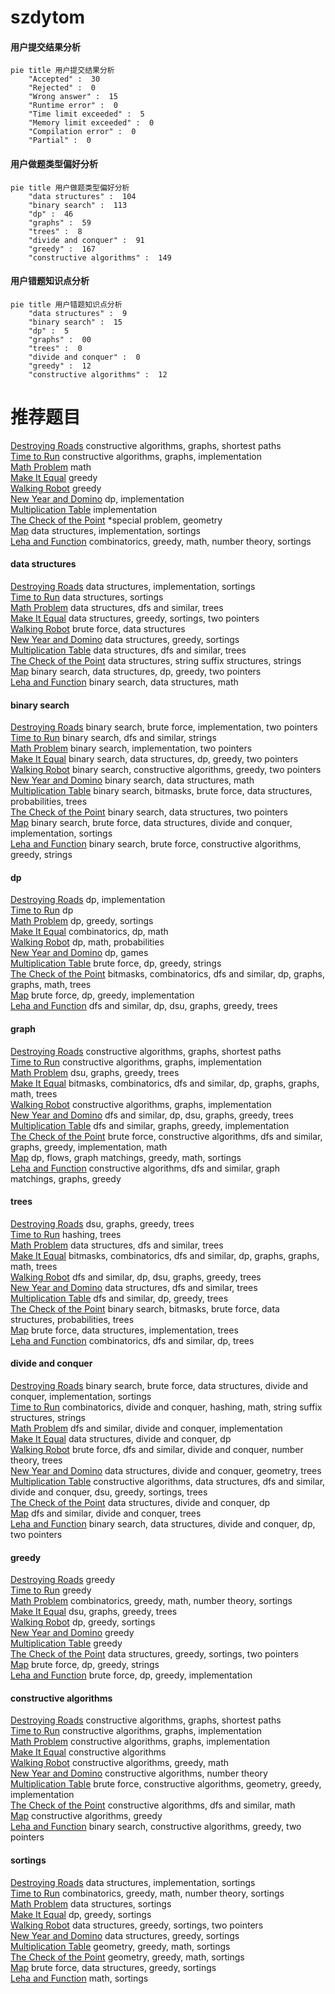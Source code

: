 # szdytom
<!-- tabs:start -->
#### **用户提交结果分析**

```mermaid
pie title 用户提交结果分析
    "Accepted" :  30
    "Rejected" :  0
    "Wrong answer" :  15
    "Runtime error" :  0
    "Time limit exceeded" :  5
    "Memory limit exceeded" :  0
    "Compilation error" :  0
    "Partial" :  0
```
#### **用户做题类型偏好分析**

```mermaid
pie title 用户做题类型偏好分析
    "data structures" :  104
    "binary search" :  113
    "dp" :  46
    "graphs" :  59
    "trees" :  8
    "divide and conquer" :  91
    "greedy" :  167
    "constructive algorithms" :  149
```
#### **用户错题知识点分析**

```mermaid
pie title 用户错题知识点分析
    "data structures" :  9
    "binary search" :  15
    "dp" :  5
    "graphs" :  00
    "trees" :  0
    "divide and conquer" :  0
    "greedy" :  12
    "constructive algorithms" :  12
```
<!-- tabs:end -->
# 推荐题目
[Destroying Roads](https://codeforces.com/contest/544/problem/D)		constructive algorithms,
                        graphs,
                        shortest paths		  
[Time to Run](http://codeforces.com/problemset/problem/1301/D)		constructive algorithms,
                        graphs,
                        implementation		  
[Math Problem](https://codeforces.com/contest/1262/problem/A)		math		  
[Make It Equal](http://codeforces.com/problemset/problem/1065/C)		greedy		  
[Walking Robot](http://codeforces.com/problemset/problem/1154/D)		greedy		  
[New Year and Domino](http://codeforces.com/problemset/problem/611/C)		dp,
                        implementation		  
[Multiplication Table](http://codeforces.com/problemset/problem/39/H)		implementation		  
[The Check of the Point](http://codeforces.com/problemset/problem/683/A)		*special problem,
                        geometry		  
[Map](http://codeforces.com/problemset/problem/15/D)		data structures,
                        implementation,
                        sortings		  
[Leha and Function](http://codeforces.com/problemset/problem/840/A)		combinatorics,
                        greedy,
                        math,
                        number theory,
                        sortings		  
<!-- tabs:start -->
#### **data structures**
[Destroying Roads](http://codeforces.com/problemset/problem/15/D)		data structures,
                        implementation,
                        sortings		  
[Time to Run](http://codeforces.com/problemset/problem/286/D)		data structures,
                        sortings		  
[Math Problem](http://codeforces.com/problemset/problem/838/B)		data structures,
                        dfs and similar,
                        trees		  
[Make It Equal](http://codeforces.com/problemset/problem/639/D)		data structures,
                        greedy,
                        sortings,
                        two pointers		  
[Walking Robot](http://codeforces.com/problemset/problem/200/A)		brute force,
                        data structures		  
[New Year and Domino](http://codeforces.com/problemset/problem/611/E)		data structures,
                        greedy,
                        sortings		  
[Multiplication Table](http://codeforces.com/problemset/problem/176/E)		data structures,
                        dfs and similar,
                        trees		  
[The Check of the Point](http://codeforces.com/problemset/problem/235/C)		data structures,
                        string suffix structures,
                        strings		  
[Map](http://codeforces.com/problemset/problem/1492/C)		binary search,
                        data structures,
                        dp,
                        greedy,
                        two pointers		  
[Leha and Function](http://codeforces.com/problemset/problem/1490/G)		binary search,
                        data structures,
                        math		  
#### **binary search**
[Destroying Roads](http://codeforces.com/problemset/problem/279/B)		binary search,
                        brute force,
                        implementation,
                        two pointers		  
[Time to Run](http://codeforces.com/problemset/problem/314/B)		binary search,
                        dfs and similar,
                        strings		  
[Math Problem](http://codeforces.com/problemset/problem/978/C)		binary search,
                        implementation,
                        two pointers		  
[Make It Equal](http://codeforces.com/problemset/problem/1492/C)		binary search,
                        data structures,
                        dp,
                        greedy,
                        two pointers		  
[Walking Robot](http://codeforces.com/problemset/problem/1463/D)		binary search,
                        constructive algorithms,
                        greedy,
                        two pointers		  
[New Year and Domino](http://codeforces.com/problemset/problem/1490/G)		binary search,
                        data structures,
                        math		  
[Multiplication Table](http://codeforces.com/problemset/problem/1479/D)		binary search,
                        bitmasks,
                        brute force,
                        data structures,
                        probabilities,
                        trees		  
[The Check of the Point](http://codeforces.com/problemset/problem/1436/E)		binary search,
                        data structures,
                        two pointers		  
[Map](http://codeforces.com/problemset/problem/1461/D)		binary search,
                        brute force,
                        data structures,
                        divide and conquer,
                        implementation,
                        sortings		  
[Leha and Function](http://codeforces.com/problemset/problem/1493/C)		binary search,
                        brute force,
                        constructive algorithms,
                        greedy,
                        strings		  
#### **dp**
[Destroying Roads](http://codeforces.com/problemset/problem/611/C)		dp,
                        implementation		  
[Time to Run](http://codeforces.com/problemset/problem/82/D)		dp		  
[Math Problem](http://codeforces.com/problemset/problem/1282/B1)		dp,
                        greedy,
                        sortings		  
[Make It Equal](http://codeforces.com/problemset/problem/886/E)		combinatorics,
                        dp,
                        math		  
[Walking Robot](http://codeforces.com/problemset/problem/601/C)		dp,
                        math,
                        probabilities		  
[New Year and Domino](http://codeforces.com/problemset/problem/731/E)		dp,
                        games		  
[Multiplication Table](http://codeforces.com/problemset/problem/766/C)		brute force,
                        dp,
                        greedy,
                        strings		  
[The Check of the Point](http://codeforces.com/problemset/problem/1299/D)		bitmasks,
                        combinatorics,
                        dfs and similar,
                        dp,
                        graphs,
                        graphs,
                        math,
                        trees		  
[Map](http://codeforces.com/problemset/problem/1512/F)		brute force,
                        dp,
                        greedy,
                        implementation		  
[Leha and Function](http://codeforces.com/problemset/problem/1120/D)		dfs and similar,
                        dp,
                        dsu,
                        graphs,
                        greedy,
                        trees		  
#### **graph**
[Destroying Roads](https://codeforces.com/contest/544/problem/D)		constructive algorithms,
                        graphs,
                        shortest paths		  
[Time to Run](http://codeforces.com/problemset/problem/1301/D)		constructive algorithms,
                        graphs,
                        implementation		  
[Math Problem](http://codeforces.com/problemset/problem/436/C)		dsu,
                        graphs,
                        greedy,
                        trees		  
[Make It Equal](http://codeforces.com/problemset/problem/1299/D)		bitmasks,
                        combinatorics,
                        dfs and similar,
                        dp,
                        graphs,
                        graphs,
                        math,
                        trees		  
[Walking Robot](http://codeforces.com/problemset/problem/550/D)		constructive algorithms,
                        graphs,
                        implementation		  
[New Year and Domino](http://codeforces.com/problemset/problem/1120/D)		dfs and similar,
                        dp,
                        dsu,
                        graphs,
                        greedy,
                        trees		  
[Multiplication Table](http://codeforces.com/problemset/problem/1186/F)		dfs and similar,
                        graphs,
                        greedy,
                        implementation		  
[The Check of the Point](http://codeforces.com/problemset/problem/1487/C)		brute force,
                        constructive algorithms,
                        dfs and similar,
                        graphs,
                        greedy,
                        implementation,
                        math		  
[Map](http://codeforces.com/problemset/problem/1437/C)		dp,
                        flows,
                        graph matchings,
                        greedy,
                        math,
                        sortings		  
[Leha and Function](http://codeforces.com/problemset/problem/1470/D)		constructive algorithms,
                        dfs and similar,
                        graph matchings,
                        graphs,
                        greedy		  
#### **trees**
[Destroying Roads](http://codeforces.com/problemset/problem/436/C)		dsu,
                        graphs,
                        greedy,
                        trees		  
[Time to Run](http://codeforces.com/problemset/problem/1252/F)		hashing,
                        trees		  
[Math Problem](http://codeforces.com/problemset/problem/838/B)		data structures,
                        dfs and similar,
                        trees		  
[Make It Equal](http://codeforces.com/problemset/problem/1299/D)		bitmasks,
                        combinatorics,
                        dfs and similar,
                        dp,
                        graphs,
                        graphs,
                        math,
                        trees		  
[Walking Robot](http://codeforces.com/problemset/problem/1120/D)		dfs and similar,
                        dp,
                        dsu,
                        graphs,
                        greedy,
                        trees		  
[New Year and Domino](http://codeforces.com/problemset/problem/176/E)		data structures,
                        dfs and similar,
                        trees		  
[Multiplication Table](http://codeforces.com/problemset/problem/1363/E)		dfs and similar,
                        dp,
                        greedy,
                        trees		  
[The Check of the Point](http://codeforces.com/problemset/problem/1479/D)		binary search,
                        bitmasks,
                        brute force,
                        data structures,
                        probabilities,
                        trees		  
[Map](http://codeforces.com/problemset/problem/1511/C)		brute force,
                        data structures,
                        implementation,
                        trees		  
[Leha and Function](http://codeforces.com/problemset/problem/1499/F)		combinatorics,
                        dfs and similar,
                        dp,
                        trees		  
#### **divide and conquer**
[Destroying Roads](http://codeforces.com/problemset/problem/1461/D)		binary search,
                        brute force,
                        data structures,
                        divide and conquer,
                        implementation,
                        sortings		  
[Time to Run](http://codeforces.com/problemset/problem/1466/G)		combinatorics,
                        divide and conquer,
                        hashing,
                        math,
                        string suffix structures,
                        strings		  
[Math Problem](http://codeforces.com/problemset/problem/1490/D)		dfs and similar,
                        divide and conquer,
                        implementation		  
[Make It Equal](https://codeforces.com/contest/1483/problem/C)		data structures,
                        divide and conquer,
                        dp		  
[Walking Robot](http://codeforces.com/problemset/problem/1491/E)		brute force,
                        dfs and similar,
                        divide and conquer,
                        number theory,
                        trees		  
[New Year and Domino](http://codeforces.com/problemset/problem/1303/G)		data structures,
                        divide and conquer,
                        geometry,
                        trees		  
[Multiplication Table](http://codeforces.com/problemset/problem/1494/D)		constructive algorithms,
                        data structures,
                        dfs and similar,
                        divide and conquer,
                        dsu,
                        greedy,
                        sortings,
                        trees		  
[The Check of the Point](http://codeforces.com/problemset/problem/1482/E)		data structures,
                        divide and conquer,
                        dp		  
[Map](http://codeforces.com/problemset/problem/566/C)		dfs and similar,
                        divide and conquer,
                        trees		  
[Leha and Function](http://codeforces.com/problemset/problem/1428/F)		binary search,
                        data structures,
                        divide and conquer,
                        dp,
                        two pointers		  
#### **greedy**
[Destroying Roads](http://codeforces.com/problemset/problem/1065/C)		greedy		  
[Time to Run](http://codeforces.com/problemset/problem/1154/D)		greedy		  
[Math Problem](http://codeforces.com/problemset/problem/840/A)		combinatorics,
                        greedy,
                        math,
                        number theory,
                        sortings		  
[Make It Equal](http://codeforces.com/problemset/problem/436/C)		dsu,
                        graphs,
                        greedy,
                        trees		  
[Walking Robot](http://codeforces.com/problemset/problem/1282/B1)		dp,
                        greedy,
                        sortings		  
[New Year and Domino](http://codeforces.com/problemset/problem/1077/B)		greedy		  
[Multiplication Table](http://codeforces.com/problemset/problem/67/B)		greedy		  
[The Check of the Point](http://codeforces.com/problemset/problem/639/D)		data structures,
                        greedy,
                        sortings,
                        two pointers		  
[Map](http://codeforces.com/problemset/problem/766/C)		brute force,
                        dp,
                        greedy,
                        strings		  
[Leha and Function](http://codeforces.com/problemset/problem/1512/F)		brute force,
                        dp,
                        greedy,
                        implementation		  
#### **constructive algorithms**
[Destroying Roads](https://codeforces.com/contest/544/problem/D)		constructive algorithms,
                        graphs,
                        shortest paths		  
[Time to Run](http://codeforces.com/problemset/problem/1301/D)		constructive algorithms,
                        graphs,
                        implementation		  
[Math Problem](http://codeforces.com/problemset/problem/550/D)		constructive algorithms,
                        graphs,
                        implementation		  
[Make It Equal](https://codeforces.com/contest/1173/problem/F)		constructive algorithms		  
[Walking Robot](http://codeforces.com/problemset/problem/266/C)		constructive algorithms,
                        greedy,
                        math		  
[New Year and Domino](http://codeforces.com/problemset/problem/449/C)		constructive algorithms,
                        number theory		  
[Multiplication Table](http://codeforces.com/problemset/problem/1292/B)		brute force,
                        constructive algorithms,
                        geometry,
                        greedy,
                        implementation		  
[The Check of the Point](http://codeforces.com/problemset/problem/1352/F)		constructive algorithms,
                        dfs and similar,
                        math		  
[Map](http://codeforces.com/problemset/problem/1493/A)		constructive algorithms,
                        greedy		  
[Leha and Function](http://codeforces.com/problemset/problem/1463/D)		binary search,
                        constructive algorithms,
                        greedy,
                        two pointers		  
#### **sortings**
[Destroying Roads](http://codeforces.com/problemset/problem/15/D)		data structures,
                        implementation,
                        sortings		  
[Time to Run](http://codeforces.com/problemset/problem/840/A)		combinatorics,
                        greedy,
                        math,
                        number theory,
                        sortings		  
[Math Problem](http://codeforces.com/problemset/problem/286/D)		data structures,
                        sortings		  
[Make It Equal](http://codeforces.com/problemset/problem/1282/B1)		dp,
                        greedy,
                        sortings		  
[Walking Robot](http://codeforces.com/problemset/problem/639/D)		data structures,
                        greedy,
                        sortings,
                        two pointers		  
[New Year and Domino](http://codeforces.com/problemset/problem/611/E)		data structures,
                        greedy,
                        sortings		  
[Multiplication Table](https://codeforces.com/contest/1496/problem/C)		geometry,
                        greedy,
                        math,
                        sortings		  
[The Check of the Point](http://codeforces.com/problemset/problem/1495/A)		geometry,
                        greedy,
                        math,
                        sortings		  
[Map](http://codeforces.com/problemset/problem/1497/A)		brute force,
                        data structures,
                        greedy,
                        sortings		  
[Leha and Function](http://codeforces.com/problemset/problem/1427/A)		math,
                        sortings		  
<!-- tabs:end -->
